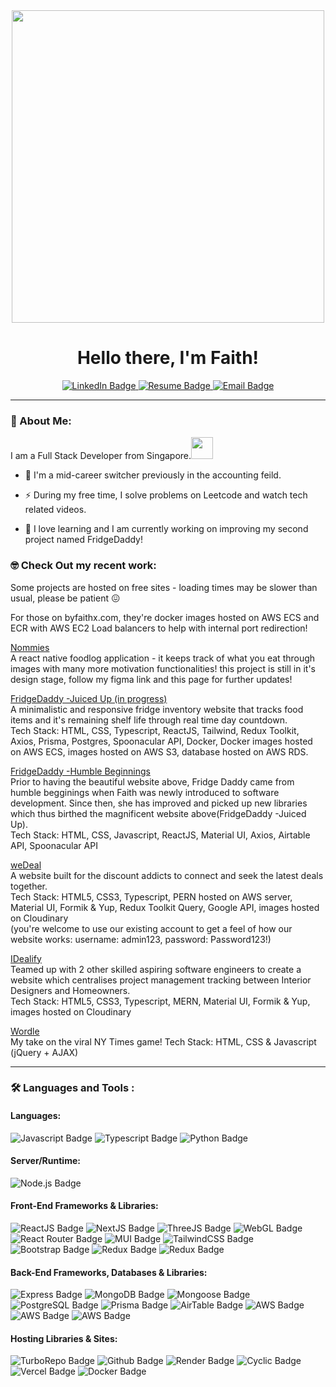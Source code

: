 <div id="header" align="center">
  <img src="https://media.giphy.com/media/L1R1tvI9svkIWwpVYr/giphy.gif" width="500"/>
   <h1>Hello there, I'm Faith!</h1>
</div>
<div id="badges" align="center">
  <a href="https://www.linkedin.com/in/faithyeenxin/">
  <img src="https://img.shields.io/badge/LinkedIn-blue?style=for-the-badge&logo=linkedin&logoColor=white" alt="LinkedIn Badge"/>
    </a>
  <a href="https://drive.google.com/file/d/1gHhOjAuvHSZSWD3OWa2S0MfsPyLl_20W/view?usp=sharing">
  <img src="https://img.shields.io/badge/RESUME-pink?style=for-the-badge&logo=aboutdotme&logoColor=white" alt="Resume Badge"/>
    </a>
  <a href="mailto:faith.ye@hotmail.com">
  <img src="https://img.shields.io/badge/Email Me-yellow?style=for-the-badge&logo=gmail&logoColor=white" alt="Email Badge"/>
    </a>
</div>


---

### :rabbit: About Me:
  
I am a Full Stack Developer from Singapore.<img src="https://media.giphy.com/media/jSWZnsE6TYXNSMOz7B/giphy.gif" width="35"> 

- :1234: I'm a mid-career switcher previously in the accounting feild.

- :zap: During my free time, I solve problems on Leetcode and watch tech related videos.

- :seedling: I love learning and I am currently working on improving my second project named FridgeDaddy!


### :nerd_face: Check Out my recent work:
Some projects are hosted on free sites - loading times may be slower than usual, please be patient :confounded:

For those on byfaithx.com, they're docker images hosted on AWS ECS and ECR with AWS EC2 Load balancers to help with internal port redirection! 

<a href="https://www.figma.com/proto/j09pnwQwUVOGlSBaVrnunS/nommies?page-id=0%3A1&type=design&node-id=1-144&viewport=1200%2C843%2C0.59&scaling=scale-down&starting-point-node-id=3%3A12">Nommies</a><br>
A react native foodlog application - it keeps track of what you eat through images with many more motivation functionalities!
this project is still in it's design stage, follow my figma link and this page for further updates!

<a href="http://fridgedaddy.byfaithx.com/">FridgeDaddy -Juiced Up (in progress)</a><br>
A minimalistic and responsive fridge inventory website that tracks food items and it's remaining shelf life through real time day countdown.<br>
Tech Stack: HTML, CSS, Typescript, ReactJS, Tailwind, Redux Toolkit, Axios, Prisma, Postgres, Spoonacular API, Docker, Docker images hosted on AWS ECS, images hosted on AWS S3, database hosted on AWS RDS.



<a href="https://fridge-daddy.vercel.app/">FridgeDaddy -Humble Beginnings</a><br>
Prior to having the beautiful website above, Fridge Daddy came from humble begginings when Faith was newly introduced to software development. 
Since then, she has improved and picked up new libraries which thus birthed the magnificent website above(FridgeDaddy -Juiced Up).<br>
Tech Stack: HTML, CSS, Javascript, ReactJS, Material UI, Axios, Airtable API, Spoonacular API



<a href="http://wedeal.byfaithx.com/">weDeal</a><br>
A website built for the discount addicts to connect and seek the latest deals together. <br>
Tech Stack: HTML5, CSS3, Typescript, PERN hosted on AWS server, Material UI, Formik & Yup, Redux Toolkit Query, Google API, images hosted on Cloudinary <br>
(you're welcome to use our existing account to get a feel of how our website works: 
username: admin123, password: Password123!)



<a href="https://idealify.vercel.app/">IDealify</a> <br>
Teamed up with 2 other skilled aspiring software engineers to create a website which centralises project management tracking between Interior Designers and Homeowners.<br>
Tech Stack: HTML5, CSS3, Typescript, MERN, Material UI, Formik & Yup, images hosted on Cloudinary<br>



<a href="https://wordle-mu-flax.vercel.app/">Wordle</a><br>
My take on the viral NY Times game!
Tech Stack: HTML, CSS & Javascript (jQuery + AJAX)




---

### :hammer_and_wrench: Languages and Tools :

#### Languages: 



<img src="https://img.shields.io/badge/Javascript-important?style=for-the-badge&logo=javascript&logoColor=white" alt="Javascript Badge"/> <img src="https://img.shields.io/badge/Typescript-blue?style=for-the-badge&logo=typescript&logoColor=white" alt="Typescript Badge"/> <img src="https://img.shields.io/badge/Python-lightblue?style=for-the-badge&logo=python&logoColor=white" alt="Python Badge"/>


#### Server/Runtime:


<img src="https://img.shields.io/badge/Node.JS-yellow?style=for-the-badge&logo=nodejs&logoColor=white" alt="Node.js Badge"/>



 
#### Front-End Frameworks & Libraries:



<img src="https://img.shields.io/badge/React-informational?style=for-the-badge&logo=react&logoColor=white" alt="ReactJS Badge"/> <img src="https://img.shields.io/badge/Next-black?style=for-the-badge&logo=next.js&logoColor=white" alt="NextJS Badge"/> <img src="https://img.shields.io/badge/threejs-black?style=for-the-badge&logo=three.js&logoColor=white" alt="ThreeJS Badge"/> <img src="https://img.shields.io/badge/WebGL-990000?logo=webgl&logoColor=white&style=for-the-badge" alt="WebGL Badge"/> <img src="https://img.shields.io/badge/React Router-critical?style=for-the-badge&logo=reactrouter&logoColor=white" alt="React Router Badge"/> <img src="https://img.shields.io/badge/Material UI-success?style=for-the-badge&logo=mui&logoColor=white" alt="MUI Badge"/> <img src="https://img.shields.io/badge/Tailwind CSS-informational?style=for-the-badge&logo=tailwindcss&logoColor=white" alt="TailwindCSS Badge"/> <img src="https://img.shields.io/badge/Bootstrap-brightgreen?style=for-the-badge&logo=bootstrap&logoColor=white" alt="Bootstrap Badge"/> <img src="https://img.shields.io/badge/Redux Toolkit-yellow?style=for-the-badge&logo=redux&logoColor=white" alt="Redux Badge"/> <img src="https://img.shields.io/badge/Axios-ff69b4?style=for-the-badge&logo=redux&logoColor=white" alt="Redux Badge"/>     




#### Back-End Frameworks, Databases & Libraries:



<img src="https://img.shields.io/badge/Express-blueviolet?style=for-the-badge&logo=express&logoColor=white" alt="Express Badge"/> <img src="https://img.shields.io/badge/MONGODB-ff69b4?style=for-the-badge&logo=mongodb&logoColor=white" alt="MongoDB Badge"/> <img src="https://img.shields.io/badge/Mongoose-success?style=for-the-badge&logo=mongodb&logoColor=white" alt="Mongoose Badge"/> <img src="https://img.shields.io/badge/PostgreSQL-informational?style=for-the-badge&logo=postgresql&logoColor=white" alt="PostgreSQL Badge"/> <img src="https://img.shields.io/badge/Prisma-orange?style=for-the-badge&logo=prisma&logoColor=white" alt="Prisma Badge"/> <img src="https://img.shields.io/badge/AirTable-lightgrey?style=for-the-badge&logo=airtable&logoColor=white" alt="AirTable Badge"/> <img src="https://img.shields.io/badge/AWS S3 Buckets-informational?style=for-the-badge&logo=amazonaws&logoColor=white" alt="AWS Badge"/> <img src="https://img.shields.io/badge/AWS RDS-informational?style=for-the-badge&logo=amazonaws&logoColor=white" alt="AWS Badge"/> <img src="https://img.shields.io/badge/AWS ECS-informational?style=for-the-badge&logo=amazonaws&logoColor=white" alt="AWS Badge"/>
 
 
  
#### Hosting Libraries & Sites: 
 
 
<img src="https://img.shields.io/badge/TurboRepo-yellowgreen?style=for-the-badge&logo=turborepo&logoColor=white" alt="TurboRepo Badge"/> <img src="https://img.shields.io/badge/GitHub-blueviolet?style=for-the-badge&logo=github&logoColor=white" alt="Github Badge"/>  <img src="https://img.shields.io/badge/Render-orange?style=for-the-badge&logo=render&logoColor=white" alt="Render Badge"/> <img src="https://img.shields.io/badge/Cyclic-ff69b4?style=for-the-badge&logo=cyclic&logoColor=white" alt="Cyclic Badge"/> <img src="https://img.shields.io/badge/Vercel-informational?style=for-the-badge&logo=vercel&logoColor=white" alt="Vercel Badge"/>  <img src="https://img.shields.io/badge/Docker-lightblue?style=for-the-badge&logo=docker&logoColor=white" alt="Docker Badge"/>  
 
 

